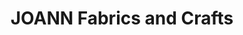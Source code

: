 ---
title: "JOANN Fabrics and Crafts"
url: /karcher-mall/joann-fabrics-and-crafts/
shop: Basteln
---